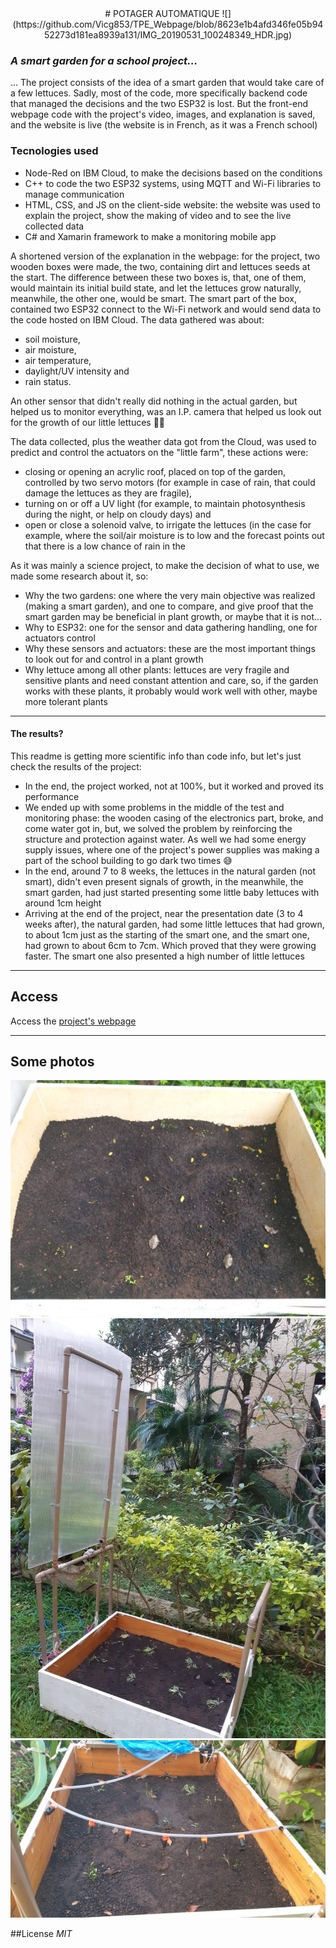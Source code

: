 <div align="center" >
# POTAGER AUTOMATIQUE
![](https://github.com/Vicg853/TPE_Webpage/blob/8623e1b4afd346fe05b9452273d181ea8939a131/IMG_20190531_100248349_HDR.jpg)
</div>

### _A smart garden for a school project..._
... The project consists of the idea of a smart garden that would take care of a few lettuces. Sadly, most of the code, more specifically backend code that managed the decisions and the two ESP32 is lost. But the front-end webpage code with the project's video, images, and explanation is saved, and the website is live (the website is in French, as it was a French school) 

### Tecnologies used
- Node-Red on IBM Cloud, to make the decisions based on the conditions
- C++ to code the two ESP32 systems, using MQTT and Wi-Fi libraries to manage communication
- HTML, CSS, and JS on the client-side website: the website was used to explain the project, show the making of video and to see the live collected data
- C# and Xamarin framework to make a monitoring mobile app

A shortened version of the explanation in the webpage: for the project, two wooden boxes were made, the two, containing dirt and lettuces seeds at the start. The difference between these two boxes is, that, one of them, would maintain its initial build state, and let the lettuces grow naturally, meanwhile, the other one, would be smart.
The smart part of the box, contained two ESP32 connect to the Wi-Fi network and would send data to the code hosted on IBM Cloud. The data gathered was about: 
- soil moisture, 
- air moisture, 
- air temperature, 
- daylight/UV intensity and 
- rain status. 

An other sensor that didn't really did nothing in the actual garden, but helped us to monitor everything, was an I.P. camera that helped us look out for the growth of our little lettuces 🥬🥬

The data collected, plus the weather data got from the Cloud, was used to predict and control the actuators on the "little farm", these actions were: 
- closing or opening an acrylic roof, placed on top of the garden, controlled by two servo motors (for example in case of rain, that could damage the lettuces as they are fragile),
- turning on or off a UV light (for example, to maintain photosynthesis during the night, or help on cloudy days) and
- open or close a solenoid valve, to irrigate the lettuces (in the case for example, where the soil/air moisture is to low and the forecast points out that there is a low chance of rain in the 

As it was mainly a science project, to make the decision of what to use, we made some research about it, so:
- Why the two gardens: one where the very main objective was realized (making a smart garden), and one to compare, and give proof that the smart garden may be beneficial in plant growth, or maybe that it is not...
- Why to ESP32: one for the sensor and data gathering handling, one for actuators control
- Why these sensors and actuators: these are the most important things to look out for and control in a plant growth
- Why lettuce among all other plants: lettuces are very fragile and sensitive plants and need constant attention and care, so, if the garden works with these plants, it probably would work well with other, maybe more tolerant plants 
- - - -

#### The results?
This readme is getting more scientific info than code info, but let's just check the results of the project:
* In the end, the project worked, not at 100%, but it worked and proved its performance
* We ended up with some problems in the middle of the test and monitoring phase: the wooden casing of the electronics part, broke, and come water got in, but, we solved the problem by reinforcing the structure and protection against water. As well we had some energy supply issues, where one of the project's power supplies was making a part of the school building to go dark two times 😅
* In the end, around 7 to 8 weeks, the lettuces in the natural garden (not smart), didn't even present signals of growth, in the meanwhile, the smart garden, had just started presenting some little baby lettuces with around 1cm height
* Arriving at the end of the project, near the presentation date (3 to 4 weeks after), the natural garden, had some little lettuces that had grown, to about 1cm just as the starting of the smart one, and the smart one, had grown to about 6cm to 7cm. Which proved that they were growing faster. The smart one also presented a high number of little lettuces

- - - -

## Access
Access the [project's webpage](http://potagerautomatique.herokuapp.com/)
- - - -

## Some photos
![](https://github.com/Vicg853/TPE_Webpage/blob/94d7f2c4289a00a08c1e43cd578d03ccde1862a6/IMG-20190605-WA0009.jpg)
![](https://github.com/Vicg853/TPE_Webpage/blob/94d7f2c4289a00a08c1e43cd578d03ccde1862a6/IMG-20190623-WA0001.jpg)
![](https://github.com/Vicg853/TPE_Webpage/blob/94d7f2c4289a00a08c1e43cd578d03ccde1862a6/IMG-20190806-WA0002.jpg)

##License
_MIT_
